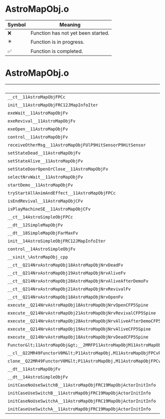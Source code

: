 # AstroMapObj.o
| Symbol | Meaning 
| ------------- | ------------- 
| :x: | Function has not yet been started. 
| :eight_pointed_black_star: | Function is in progress. 
| :white_check_mark: | Function is completed. 


# AstroMapObj.o
| Symbol | Decompiled? |
| ------------- | ------------- |
| `__ct__11AstroMapObjFPCc` | :x: |
| `init__11AstroMapObjFRC12JMapInfoIter` | :x: |
| `exeWait__11AstroMapObjFv` | :x: |
| `exeRevival__11AstroMapObjFv` | :x: |
| `exeOpen__11AstroMapObjFv` | :x: |
| `control__11AstroMapObjFv` | :x: |
| `receiveOtherMsg__11AstroMapObjFUlP9HitSensorP9HitSensor` | :x: |
| `setStateDead__11AstroMapObjFv` | :x: |
| `setStateAlive__11AstroMapObjFv` | :x: |
| `setStateDoorOpenOrClose__11AstroMapObjFv` | :x: |
| `selectNrvWait__11AstroMapObjFv` | :x: |
| `startDemo__11AstroMapObjFv` | :x: |
| `tryStartAllAnimAndEffect__11AstroMapObjFPCc` | :x: |
| `isEndRevival__11AstroMapObjCFv` | :x: |
| `isPlayMachineSE__11AstroMapObjCFv` | :x: |
| `__ct__14AstroSimpleObjFPCc` | :x: |
| `__dt__12SimpleMapObjFv` | :white_check_mark: |
| `__dt__18SimpleMapObjFarMaxFv` | :white_check_mark: |
| `init__14AstroSimpleObjFRC12JMapInfoIter` | :x: |
| `control__14AstroSimpleObjFv` | :x: |
| `__sinit_\AstroMapObj_cpp` | :x: |
| `__ct__Q214NrvAstroMapObj18AstroMapObjNrvDeadFv` | :x: |
| `__ct__Q214NrvAstroMapObj19AstroMapObjNrvAliveFv` | :x: |
| `__ct__Q214NrvAstroMapObj28AstroMapObjNrvAliveAfterDemoFv` | :x: |
| `__ct__Q214NrvAstroMapObj21AstroMapObjNrvRevivalFv` | :x: |
| `__ct__Q214NrvAstroMapObj18AstroMapObjNrvOpenFv` | :x: |
| `execute__Q214NrvAstroMapObj18AstroMapObjNrvOpenCFP5Spine` | :x: |
| `execute__Q214NrvAstroMapObj21AstroMapObjNrvRevivalCFP5Spine` | :x: |
| `execute__Q214NrvAstroMapObj28AstroMapObjNrvAliveAfterDemoCFP5Spine` | :x: |
| `execute__Q214NrvAstroMapObj19AstroMapObjNrvAliveCFP5Spine` | :x: |
| `execute__Q214NrvAstroMapObj18AstroMapObjNrvDeadCFP5Spine` | :x: |
| `Functor&lt;11AstroMapObj&gt;__2MRFP11AstroMapObjM11AstroMapObjFPCvPv_v_Q22MR49FunctorV0M&lt;P11AstroMapObj,M11AstroMapObjFPCvPv_v&gt;` | :x: |
| `__cl__Q22MR49FunctorV0M&lt;P11AstroMapObj,M11AstroMapObjFPCvPv_v&gt;CFv` | :x: |
| `clone__Q22MR49FunctorV0M&lt;P11AstroMapObj,M11AstroMapObjFPCvPv_v&gt;CFP7JKRHeap` | :x: |
| `__dt__11AstroMapObjFv` | :x: |
| `__dt__14AstroSimpleObjFv` | :x: |
| `initCaseNoUseSwitchB__11AstroMapObjFRC19MapObjActorInitInfo` | :x: |
| `initCaseUseSwitchB__11AstroMapObjFRC19MapObjActorInitInfo` | :x: |
| `initCaseNoUseSwitchA__11AstroMapObjFRC19MapObjActorInitInfo` | :x: |
| `initCaseUseSwitchA__11AstroMapObjFRC19MapObjActorInitInfo` | :x: |
